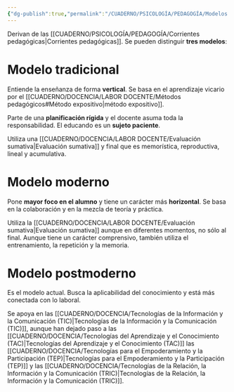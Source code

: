 ```yaml
---
{"dg-publish":true,"permalink":"/CUADERNO/PSICOLOGÍA/PEDAGOGÍA/Modelos educativos/"}
---
```


Derivan de las [[CUADERNO/PSICOLOGÍA/PEDAGOGÍA/Corrientes pedagógicas\|Corrientes pedagógicas]]. Se pueden distinguir **tres modelos**:

# Modelo tradicional
Entiende la enseñanza de forma **vertical**. Se basa en el aprendizaje vicario por el [[CUADERNO/DOCENCIA/LABOR DOCENTE/Métodos pedagógicos#Método expositivo\|método expositivo]].

Parte de una **planificación rígida** y el docente asuma toda la responsabilidad. El educando es un **sujeto paciente**.

Utiliza una [[CUADERNO/DOCENCIA/LABOR DOCENTE/Evaluación sumativa\|Evaluación sumativa]] y final que es memorística, reproductiva, lineal y acumulativa.

# Modelo moderno
Pone **mayor foco en el alumno** y tiene un carácter más **horizontal**. Se basa en la colaboración y en la mezcla de teoría y práctica.

Utiliza la [[CUADERNO/DOCENCIA/LABOR DOCENTE/Evaluación sumativa\|Evaluación sumativa]] aunque en diferentes momentos, no sólo al final. Aunque tiene un carácter comprensivo, también utiliza el entrenamiento, la repetición y la memoria.

# Modelo postmoderno
Es el modelo actual. Busca la aplicabilidad del conocimiento y está más conectada con lo laboral.

Se apoya en las [[CUADERNO/DOCENCIA/Tecnologías de la Información y la Comunicación (TIC)\|Tecnologías de la Información y la Comunicación (TIC)]], aunque han dejado paso a las [[CUADERNO/DOCENCIA/Tecnologías del Aprendizaje y el Conocimiento (TAC)\|Tecnologías del Aprendizaje y el Conocimiento (TAC)]] las [[CUADERNO/DOCENCIA/Tecnologías para el Empoderamiento y la Participación (TEP)\|Tecnologías para el Empoderamiento y la Participación (TEP)]] y las [[CUADERNO/DOCENCIA/Tecnologías de la Relación, la Información y la Comunicación (TRIC)\|Tecnologías de la Relación, la Información y la Comunicación (TRIC)]].

